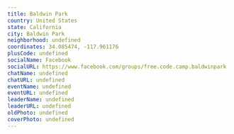 ```yaml
---
title: Baldwin Park
country: United States
state: California
city: Baldwin Park
neighborhood: undefined
coordinates: 34.085474, -117.961176
plusCode: undefined
socialName: Facebook
socialURL: https://www.facebook.com/groups/free.code.camp.baldwinpark
chatName: undefined
chatURL: undefined
eventName: undefined
eventURL: undefined
leaderName: undefined
leaderURL: undefined
oldPhoto: undefined
coverPhoto: undefined
---
```

